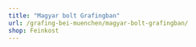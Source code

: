 ```yaml
---
title: "Magyar bolt Grafingban"
url: /grafing-bei-muenchen/magyar-bolt-grafingban/
shop: Feinkost
---
```

